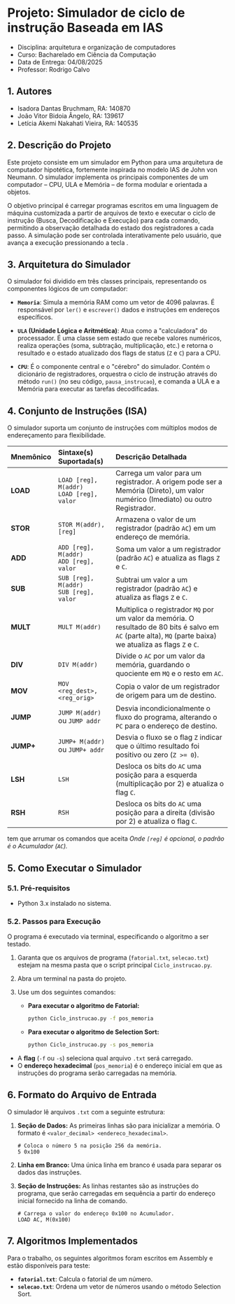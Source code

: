 # Projeto: Simulador de ciclo de instrução Baseada em IAS

- Disciplina: arquitetura e organização de computadores
- Curso: Bacharelado em Ciência da Computação
- Data de Entrega: 04/08/2025 
- Professor: Rodrigo Calvo 

## 1. Autores

- Isadora Dantas Bruchmam, RA: 140870
- João Vitor Bidoia Ângelo, RA: 139617
- Letícia Akemi Nakahati Vieira, RA: 140535


## 2. Descrição do Projeto
Este projeto consiste em um simulador em Python para uma arquitetura de computador hipotética, fortemente inspirada no modelo IAS de John von Neumann. O simulador implementa os principais componentes de um computador – CPU, ULA e Memória – de forma modular e orientada a objetos.

O objetivo principal é carregar programas escritos em uma linguagem de máquina customizada a partir de arquivos de texto e executar o ciclo de instrução (Busca, Decodificação e Execução) para cada comando, permitindo a observação detalhada do estado dos registradores a cada passo. A simulação pode ser controlada interativamente pelo usuário, que avança a execução pressionando a tecla <ENTER>.

## 3. Arquitetura do Simulador
O simulador foi dividido em três classes principais, representando os componentes lógicos de um computador:

* **`Memoria`**: Simula a memória RAM como um vetor de 4096 palavras. É responsável por `ler()` e `escrever()` dados e instruções em endereços específicos.

* **`ULA` (Unidade Lógica e Aritmética)**: Atua como a "calculadora" do processador. É uma classe sem estado que recebe valores numéricos, realiza operações (soma, subtração, multiplicação, etc.) e retorna o resultado e o estado atualizado dos flags de status (`Z` e `C`) para a CPU.

* **`CPU`**: É o componente central e o "cérebro" do simulador. Contém o dicionário de registradores, orquestra o ciclo de instrução através do método `run()` (no seu código, `pausa_instrucao`), e comanda a ULA e a Memória para executar as tarefas decodificadas.

## 4. Conjunto de Instruções (ISA)
O simulador suporta um conjunto de instruções com múltiplos modos de endereçamento para flexibilidade.

| Mnemônico | Sintaxe(s) Suportada(s) | Descrição Detalhada |
| :--- | :--- | :--- |
| **LOAD** | `LOAD [reg], M(addr)`<br>`LOAD [reg], valor` | Carrega um valor para um registrador. A origem pode ser a Memória (Direto), um valor numérico (Imediato) ou outro Registrador. |
| **STOR** | `STOR M(addr), [reg]` | Armazena o valor de um registrador (padrão `AC`) em um endereço de memória. |
| **ADD** | `ADD [reg], M(addr)`<br>`ADD [reg], valor` | Soma um valor a um registrador (padrão `AC`) e atualiza as flags `Z` e `C`. |
| **SUB** | `SUB [reg], M(addr)`<br>`SUB [reg], valor` | Subtrai um valor a um registrador (padrão `AC`) e atualiza as flags `Z` e `C`. |
| **MULT** | `MULT M(addr)` | Multiplica o registrador `MQ` por um valor da memória. O resultado de 80 bits é salvo em `AC` (parte alta), `MQ` (parte baixa) we atualiza as flags `Z` e `C`. |
| **DIV** | `DIV M(addr)` | Divide o `AC` por um valor da memória, guardando o quociente em `MQ` e o resto em `AC`. |
| **MOV** | `MOV <reg_dest>, <reg_orig>` | Copia o valor de um registrador de origem para um de destino. |
| **JUMP** | `JUMP M(addr)` ou `JUMP addr` | Desvia incondicionalmente o fluxo do programa, alterando o `PC` para o endereço de destino. |
| **JUMP+** | `JUMP+ M(addr)` ou `JUMP+ addr`| Desvia o fluxo se o flag `Z` indicar que o último resultado foi positivo ou zero (`Z >= 0`). |
| **LSH** | `LSH` | Desloca os bits do `AC` uma posição para a esquerda (multiplicação por 2) e atualiza o flag `C`. |
| **RSH** | `RSH` | Desloca os bits do `AC` uma posição para a direita (divisão por 2) e atualiza o flag `C`. |

tem que arrumar os comandos que aceita
*Onde `[reg]` é opcional, o padrão é o Acumulador (`AC`).*

## 5. Como Executar o Simulador

### 5.1. Pré-requisitos
- Python 3.x instalado no sistema.

### 5.2. Passos para Execução
O programa é executado via terminal, especificando o algoritmo a ser testado.

1.  Garanta que os arquivos de programa (`fatorial.txt`, `selecao.txt`) estejam na mesma pasta que o script principal `Ciclo_instrucao.py`.
2.  Abra um terminal na pasta do projeto.
3.  Use um dos seguintes comandos:

    * **Para executar o algoritmo de Fatorial:**
        ```sh
        python Ciclo_instrucao.py -f pos_memoria
        ```
    * **Para executar o algoritmo de Selection Sort:**
        ```sh
        python Ciclo_instrucao.py -s pos_memoria
        ```

- A **flag** (`-f` ou `-s`) seleciona qual arquivo `.txt` será carregado.
- O **endereço hexadecimal** (`pos_memoria`) é o endereço inicial em que as instruções do programa serão carregadas na memória.

## 6. Formato do Arquivo de Entrada
O simulador lê arquivos `.txt` com a seguinte estrutura:

1.  **Seção de Dados:**
    As primeiras linhas são para inicializar a memória. O formato é `<valor_decimal> <endereco_hexadecimal>`.
    ```
    # Coloca o número 5 na posição 256 da memória.
    5 0x100
    ```
2.  **Linha em Branco:**
    Uma única linha em branco é usada para separar os dados das instruções.

3.  **Seção de Instruções:**
    As linhas restantes são as instruções do programa, que serão carregadas em sequência a partir do endereço inicial fornecido na linha de comando.
    ```
    # Carrega o valor do endereço 0x100 no Acumulador.
    LOAD AC, M(0x100)
    ```

## 7. Algoritmos Implementados
Para o trabalho, os seguintes algoritmos foram escritos em Assembly e estão disponíveis para teste:
- **`fatorial.txt`**: Calcula o fatorial de um número.
- **`selecao.txt`**: Ordena um vetor de números usando o método Selection Sort.
